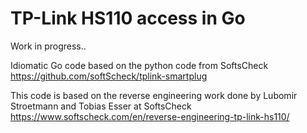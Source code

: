 # TP-Link HS110 access in Go

Work in progress..

Idiomatic Go code based on the python code from SoftsCheck
https://github.com/softScheck/tplink-smartplug


This code is based on the reverse engineering work done
by Lubomir Stroetmann and Tobias Esser at SoftsCheck https://www.softscheck.com/en/reverse-engineering-tp-link-hs110/


